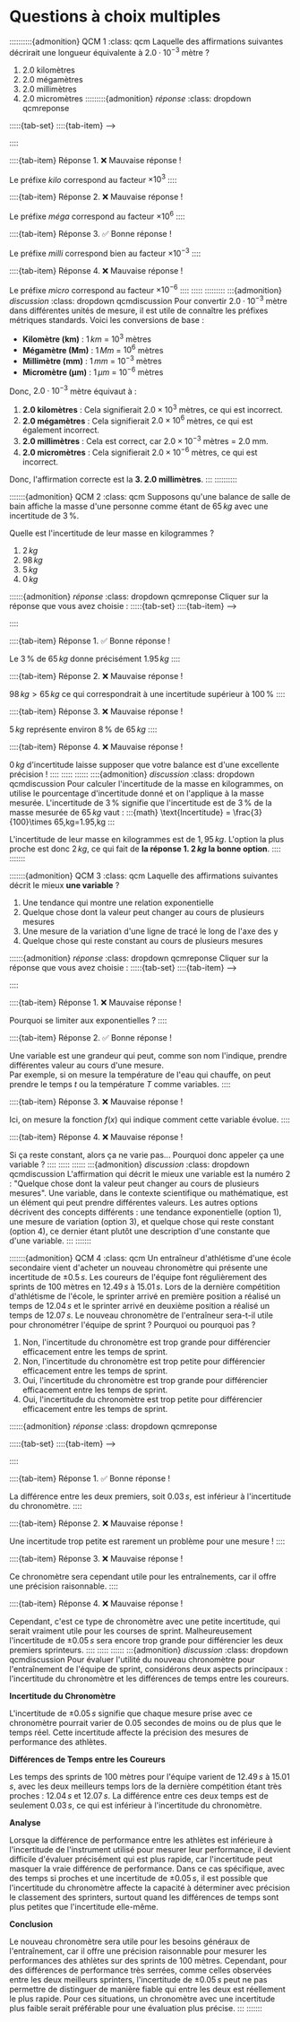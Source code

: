 # Questions à choix multiples

::::::::::{admonition} QCM 1
:class: qcm
Laquelle des affirmations suivantes décrirait une longueur équivalente à $2.0\cdot 10^{-3}$ mètre ?
1. $2.0$ kilomètres
2. $2.0$ mégamètres
3. $2.0$ millimètres
4. $2.0$ micromètres
:::::::::{admonition} *réponse*
:class: dropdown qcmreponse


:::::{tab-set}
::::{tab-item} -->


::::

::::{tab-item} Réponse 1.
❌ Mauvaise réponse !

Le préfixe $kilo$ correspond au facteur $\times 10^{3}$
::::

::::{tab-item} Réponse 2.
❌ Mauvaise réponse !

Le préfixe $méga$ correspond au facteur $\times 10^{6}$
::::

::::{tab-item} Réponse 3.
✅ Bonne réponse !

Le préfixe $milli$ correspond bien au facteur $\times 10^{-3}$
::::

::::{tab-item} Réponse 4.
❌ Mauvaise réponse !

Le préfixe $micro$ correspond au facteur $\times 10^{-6}$
::::
:::::
:::::::::
:::{admonition} *discussion*
:class: dropdown qcmdiscussion
Pour convertir $2.0\cdot 10^{-3}$ mètre dans différentes unités de mesure, il est utile de connaître les préfixes métriques standards. Voici les conversions de base :

- **Kilomètre (km)** : $1\,km$ = $10^3$ mètres
- **Mégamètre (Mm)** : $1\,Mm$ = $10^6$ mètres
- **Millimètre (mm)** : $1\,mm$ = $10^{-3}$ mètres
- **Micromètre (µm)** : $1\,\mu m$ = $10^{-6}$ mètres

Donc, $2.0\cdot 10^{-3}$ mètre équivaut à :

1. **$2.0$ kilomètres** : Cela signifierait $2.0 \times 10^3$ mètres, ce qui est incorrect.
2. **$2.0$ mégamètres** : Cela signifierait $2.0 \times 10^6$ mètres, ce qui est également incorrect.
3. **$2.0$ millimètres** : Cela est correct, car $2.0 \times 10^{-3}$ mètres = $2.0$ mm.
4. **$2.0$ micromètres** : Cela signifierait $2.0 \times 10^{-6}$ mètres, ce qui est incorrect.

Donc, l'affirmation correcte est la **3. $2.0$ millimètres**.
:::
::::::::::

:::::::{admonition} QCM 2
:class: qcm
Supposons qu'une balance de salle de bain affiche la masse d'une personne comme étant de $65\,kg$ avec une incertitude de $3\,\%$.

Quelle est l'incertitude de leur masse en kilogrammes ?
1. $2\,kg$
2. $98\,kg$
3. $5\,kg$
4. $0\,kg$

::::::{admonition} *réponse*
:class: dropdown qcmreponse
Cliquer sur la réponse que vous avez choisie :
:::::{tab-set}
::::{tab-item} -->


::::

::::{tab-item} Réponse 1.
✅ Bonne réponse !

Le $3\,\%$ de $65\,kg$ donne précisément  $1.95\,kg$
::::

::::{tab-item} Réponse 2.
❌ Mauvaise réponse !

$98\,kg > 65\,kg$ ce qui correspondrait à une incertitude supérieur à $100\,\%$
::::

::::{tab-item} Réponse 3.
❌ Mauvaise réponse !

$5\,kg$ représente environ $8\,\%$ de $65\,kg$
::::

::::{tab-item} Réponse 4.
❌ Mauvaise réponse !

$0\,kg$ d'incertitude laisse supposer que votre balance est d'une excellente précision !
::::
:::::
::::::
::::{admonition} *discussion*
:class: dropdown qcmdiscussion
Pour calculer l'incertitude de la masse en kilogrammes, on utilise le pourcentage d'incertitude donné et on l'applique à la masse mesurée. L'incertitude de $3\,\%$ signifie que l'incertitude est de $3\,\%$ de la masse mesurée de $65\,kg$ vaut :
:::{math}
\text{Incertitude} = \frac{3}{100}\times 65\,kg=1.95\,kg
:::

L'incertitude de leur masse en kilogrammes est de $1,95\,kg$. L'option la plus proche est donc $2\,kg$, ce qui fait de **la réponse 1. $2\,kg$ la bonne option**.
::::
:::::::

:::::::{admonition} QCM 3
:class: qcm
Laquelle des affirmations suivantes décrit le mieux **une variable** ?
1. Une tendance qui montre une relation exponentielle
2. Quelque chose dont la valeur peut changer au cours de plusieurs mesures
3. Une mesure de la variation d'une ligne de tracé le long de l'axe des y
4. Quelque chose qui reste constant au cours de plusieurs mesures

::::::{admonition} *réponse*
:class: dropdown qcmreponse
Cliquer sur la réponse que vous avez choisie :
:::::{tab-set}
::::{tab-item} -->


::::

::::{tab-item} Réponse 1.
❌ Mauvaise réponse !

Pourquoi se limiter aux exponentielles ?
::::

::::{tab-item} Réponse 2.
✅ Bonne réponse !

Une variable est une grandeur qui peut, comme son nom l'indique, prendre différentes valeur au cours d'une mesure.\
Par exemple, si on mesure la température de l'eau qui chauffe, on peut prendre le temps $t$ ou la température $T$ comme variables. 
::::

::::{tab-item} Réponse 3.
❌ Mauvaise réponse !

Ici, on mesure la fonction $f(x)$ qui indique comment cette variable évolue.
::::

::::{tab-item} Réponse 4.
❌ Mauvaise réponse !

Si ça reste constant, alors ça ne varie pas... Pourquoi donc appeler ça une variable ?
::::
:::::
::::::
:::{admonition} *discussion*
:class: dropdown qcmdiscussion
L'affirmation qui décrit le mieux une variable est la numéro 2 : "Quelque chose dont la valeur peut changer au cours de plusieurs mesures". Une variable, dans le contexte scientifique ou mathématique, est un élément qui peut prendre différentes valeurs. Les autres options décrivent des concepts différents : une tendance exponentielle (option 1), une mesure de variation (option 3), et quelque chose qui reste constant (option 4), ce dernier étant plutôt une description d'une constante que d'une variable.
:::
:::::::

:::::::{admonition} QCM 4
:class: qcm
Un entraîneur d'athlétisme d'une école secondaire vient d'acheter un nouveau chronomètre qui présente une incertitude de $\pm 0.5\,s$. Les coureurs de l'équipe font régulièrement des sprints de $100$ mètres en $12.49\,s$ à $15.01\,s$. Lors de la dernière compétition d'athlétisme de l'école, le sprinter arrivé en première position a réalisé un temps de $12.04\,s$ et le sprinter arrivé en deuxième position a réalisé un temps de $12.07\,s$. Le nouveau chronomètre de l'entraîneur sera-t-il utile pour chronométrer l'équipe de sprint ? Pourquoi ou pourquoi pas ?
1. Non, l'incertitude du chronomètre est trop grande pour différencier efficacement entre les temps de sprint.
2. Non, l'incertitude du chronomètre est trop petite pour différencier efficacement entre les temps de sprint.
3. Oui, l'incertitude du chronomètre est trop grande pour différencier efficacement entre les temps de sprint.
4. Oui, l'incertitude du chronomètre est trop petite pour différencier efficacement entre les temps de sprint.

::::::{admonition} *réponse*
:class: dropdown qcmreponse


:::::{tab-set}
::::{tab-item} -->


::::

::::{tab-item} Réponse 1.
✅ Bonne réponse !

La différence entre les deux premiers, soit $0.03\,s$, est inférieur à l'incertitude du chronomètre.
::::

::::{tab-item} Réponse 2.
❌ Mauvaise réponse !

Une incertitude trop petite est rarement un problème pour une mesure !
::::

::::{tab-item} Réponse 3.
❌ Mauvaise réponse !

Ce chronomètre sera cependant utile pour les entraînements, car il offre une précision raisonnable.
::::

::::{tab-item} Réponse 4.
❌ Mauvaise réponse !

Cependant, c'est ce type de chronomètre avec une petite incertitude, qui serait vraiment utile pour les courses de sprint. Malheureusement l'incertitude de $\pm 0.05\,s$ sera encore trop grande pour différencier les deux premiers sprinteurs.
::::
:::::
::::::
:::{admonition} *discussion*
:class: dropdown qcmdiscussion
Pour évaluer l'utilité du nouveau chronomètre pour l'entraînement de l'équipe de sprint, considérons deux aspects principaux : l'incertitude du chronomètre et les différences de temps entre les coureurs.

**Incertitude du Chronomètre**

L'incertitude de $\pm 0.05\,s$ signifie que chaque mesure prise avec ce chronomètre pourrait varier de $0.05$ secondes de moins ou de plus que le temps réel. Cette incertitude affecte la précision des mesures de performance des athlètes.

**Différences de Temps entre les Coureurs**

Les temps des sprints de 100 mètres pour l'équipe varient de $12.49\,s$ à $15.01\,s$, avec les deux meilleurs temps lors de la dernière compétition étant très proches : $12.04\,s$ et $12.07\,s$. La différence entre ces deux temps est de seulement $0.03\,s$, ce qui est inférieur à l'incertitude du chronomètre.

**Analyse**

Lorsque la différence de performance entre les athlètes est inférieure à l'incertitude de l'instrument utilisé pour mesurer leur performance, il devient difficile d'évaluer précisément qui est plus rapide, car l'incertitude peut masquer la vraie différence de performance. Dans ce cas spécifique, avec des temps si proches et une incertitude de $\pm 0.05\,s$, il est possible que l'incertitude du chronomètre affecte la capacité à déterminer avec précision le classement des sprinters, surtout quand les différences de temps sont plus petites que l'incertitude elle-même.

**Conclusion**

Le nouveau chronomètre sera utile pour les besoins généraux de l'entraînement, car il offre une précision raisonnable pour mesurer les performances des athlètes sur des sprints de $100$ mètres. Cependant, pour des différences de performance très serrées, comme celles observées entre les deux meilleurs sprinters, l'incertitude de $\pm 0.05\,s$ peut ne pas permettre de distinguer de manière fiable qui entre les deux est réellement le plus rapide. Pour ces situations, un chronomètre avec une incertitude plus faible serait préférable pour une évaluation plus précise.
:::
:::::::
